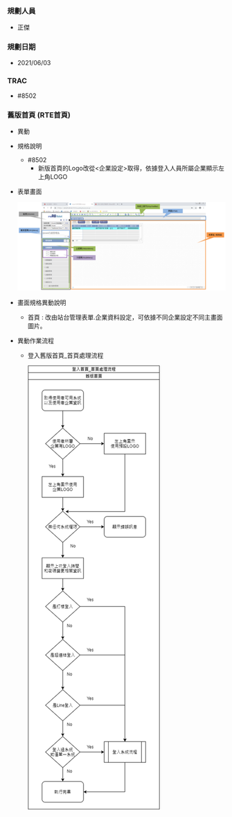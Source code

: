 ### <div id="user">規劃人員</div>
* 正傑

### <div id="updatedate">規劃日期</div>
* 2021/06/03

### <div id="trac">TRAC</div>
* #8502

### <div id="brainworknew">舊版首頁 <path>(RTE首頁)</path></div>
* 異動
* 規格說明
    * #8502
        * 新版首頁的Logo改從<企業設定>取得，依據登入人員所屬企業顯示左上角LOGO

* 表單畫面

    ![舊版首頁畫面]
   
* 畫面規格異動說明
    * 首頁 : 改由站台管理表單.企業資料設定，可依據不同企業設定不同主畫面圖片。

* 異動作業流程
    * 登入舊版首頁_首頁處理流程

        ![登入舊版首頁]

[舊版首頁畫面]:attachment/brainworkold.png "舊版首頁畫面"
[登入舊版首頁]:attachment/loginhomepageold.png "登入舊版首頁"
